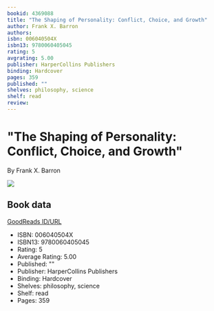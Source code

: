 ```yaml
---
bookid: 4369088
title: "The Shaping of Personality: Conflict, Choice, and Growth"
author: Frank X. Barron
authors: 
isbn: 006040504X
isbn13: 9780060405045
rating: 5
avgrating: 5.00
publisher: HarperCollins Publishers
binding: Hardcover
pages: 359
published: ""
shelves: philosophy, science
shelf: read
review: 
---
```


# "The Shaping of Personality: Conflict, Choice, and Growth"

By Frank X. Barron

![](https://i.gr-assets.com/images/S/compressed.photo.goodreads.com/books/1244925434l/4369088.jpg)

## Book data

[GoodReads ID/URL](https://www.goodreads.com/book/show/4369088)

- ISBN: 006040504X
- ISBN13: 9780060405045
- Rating: 5
- Average Rating: 5.00
- Published: ""
- Publisher: HarperCollins Publishers
- Binding: Hardcover
- Shelves: philosophy, science
- Shelf: read
- Pages: 359

